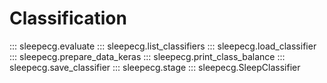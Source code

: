 # Classification

::: sleepecg.evaluate
::: sleepecg.list_classifiers
::: sleepecg.load_classifier
::: sleepecg.prepare_data_keras
::: sleepecg.print_class_balance
::: sleepecg.save_classifier
::: sleepecg.stage
::: sleepecg.SleepClassifier
